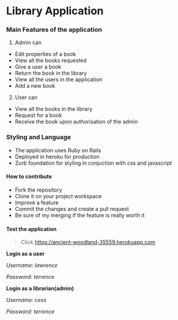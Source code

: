 # Library Application

### Main Features of the application

1. Admin can 

* Edit properties of a book
* View all the books requested
* Give a user a book
* Return the book in the library
* View all the users in the application
* Add a new book



2. User can
 * View all the books in the library
 * Request for a book
 * Receive the book upon authorisation of the admin
 
 ### Styling and Language
 * The application uses Ruby on Rails
 * Deployed in heroku for production 
 * Zurb foundation for styling in conjuction with css and javascript
 
 #### How to contribute
 * Fork the repository
 * Clone it on your project workspace
 * Improve a feature 
 * Commit the changes and create a pull request
 * Be sure of my merging if the feature is really worth it
 >
 #### Test the application
> Click  https://ancient-woodland-35559.herokuapp.com
>
__Login as a user__
>
*Username: lawrence*
>
*Password: terrence*

__Login as a librarian(admin)__
>
*Username: cess*
>
*Password: terrence*


